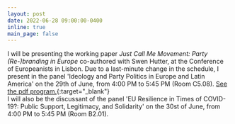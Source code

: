 ```yaml
---
layout: post
date: 2022-06-28 09:00:00-0400
inline: true
main_page: false
---
```


I will be presenting the working paper <i>Just Call Me Movement: Party (Re-)branding in Europe</i> co-authored with Swen Hutter, at the Conference of Europeanists in Lisbon. Due to a last-minute change in the schedule, I present in the panel 'Ideology and Party Politics in Europe and Latin America' on the 29th of June, from 4:00 PM to 5:45 PM (Room C5.08). [See the pdf program.](https://councilforeuropeanstudies.org/wp-content/uploads/2022/06/CES-Final-In-Person-Conference-Program-2022.pdf){:target="_blank"} <br>
I will also be the discussant of the panel 'EU Resilience in Times of COVID-19?: Public Support, Legitimacy, and Solidarity' on the 30st of June, from 4:00 PM to 5:45 PM (Room B2.01).
